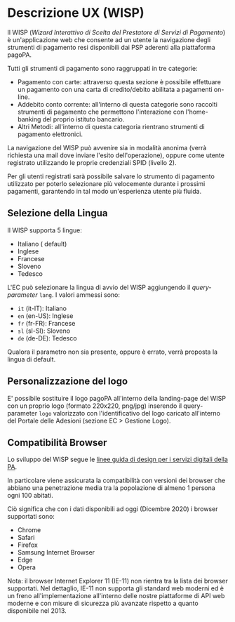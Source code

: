 Descrizione UX (WISP)
=====================

Il WISP (*Wizard Interattivo di Scelta del Prestatore di Servizi di Pagamento*) è un'applicazione web che consente ad un utente la navigazione degli strumenti di pagamento resi disponibili dai PSP aderenti alla piattaforma pagoPA.

Tutti gli strumenti di pagamento sono raggruppati in tre categorie:

* Pagamento con carte: attraverso questa sezione è possibile effettuare un pagamento con una carta di credito/debito abilitata a pagamenti on-line.
* Addebito conto corrente: all'interno di questa categorie sono raccolti strumenti di pagamento che permettono l'interazione con l'home-banking del proprio istituto bancario.
* Altri Metodi: all'interno di questa categoria rientrano strumenti di pagamento elettronici.

La navigazione del WISP può avvenire sia in modalità anonima (verrà richiesta una mail dove inviare l'esito dell'operazione), oppure come utente registrato utilizzando le proprie credenziali SPID (livello 2).

Per gli utenti registrati sarà possibile salvare lo strumento di pagamento utilizzato per poterlo selezionare più velocemente durante i prossimi pagamenti, garantendo in tal modo un'esperienza utente più fluida.

## Selezione della Lingua

Il WISP supporta 5 lingue:

* Italiano ( default)
* Inglese
* Francese
* Sloveno
* Tedesco

L'EC può selezionare la lingua di avvio del WISP aggiungendo il *query-parameter* `lang`. I valori ammessi sono:

* `it` (it-IT): Italiano
* `en` (en-US): Inglese
* `fr` (fr-FR): Francese
* `sl` (sl-SI): Sloveno
* `de` (de-DE): Tedesco

Qualora il parametro non sia presente, oppure è errato, verrà proposta la lingua di default.

## Personalizzazione del logo

E' possibile sostituire il logo pagoPA all'interno della landing-page del WISP con un proprio logo (formato 220x220, png/jpg) inserendo il query-parameter `logo` valorizzato con l'identificativo del logo caricato all'interno del Portale delle Adesioni (sezione EC > Gestione Logo).

## Compatibilità Browser

Lo sviluppo del WISP segue le [linee guida di design per i servizi digitali della PA](https://docs.italia.it/italia/designers-italia/design-linee-guida-docs/it/stabile/index.html).

In particolare viene assicurata la compatibilità con versioni dei browser che abbiano una penetrazione media tra la popolazione di almeno 1 persona ogni 100 abitati.

Ciò significa che con i dati disponibili ad oggi (Dicembre 2020) i browser supportati sono:

* Chrome
* Safari
* Firefox
* Samsung Internet Browser
* Edge
* Opera

Nota: il browser Internet Explorer 11 (IE-11) non rientra tra la lista dei browser supportati. Nel dettaglio, IE-11 non supporta gli standard web moderni ed è un freno all'implementazione all'interno delle nostre piattaforme di API web moderne e con misure di sicurezza più avanzate rispetto a quanto disponibile nel 2013.